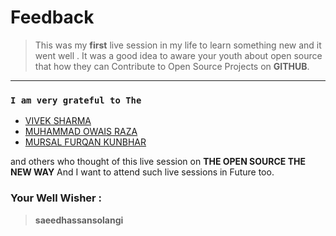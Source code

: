 #                             Feedback



>  This was my **first** live session in my life to learn something new and it went well .
It was a good idea to aware your youth about open source that how they can Contribute to Open Source Projects on **GITHUB**.

 ***

###  ```I am very grateful to The ```
* [VIVEK SHARMA](https://github.com/viveksharmaui "vivek sharma")
* [MUHAMMAD OWAIS RAZA](https://github.com/owais4321 "Muahmmad Owais Raza")
* [MURSAL FURQAN KUNBHAR](https://github.com/mursalfk "Mursal Furqan Kunbhar")

 and others who thought of this live session on __THE OPEN SOURCE THE NEW WAY__ And I want to attend such live sessions in Future too.
  
### Your Well Wisher :
> **saeedhassansolangi**